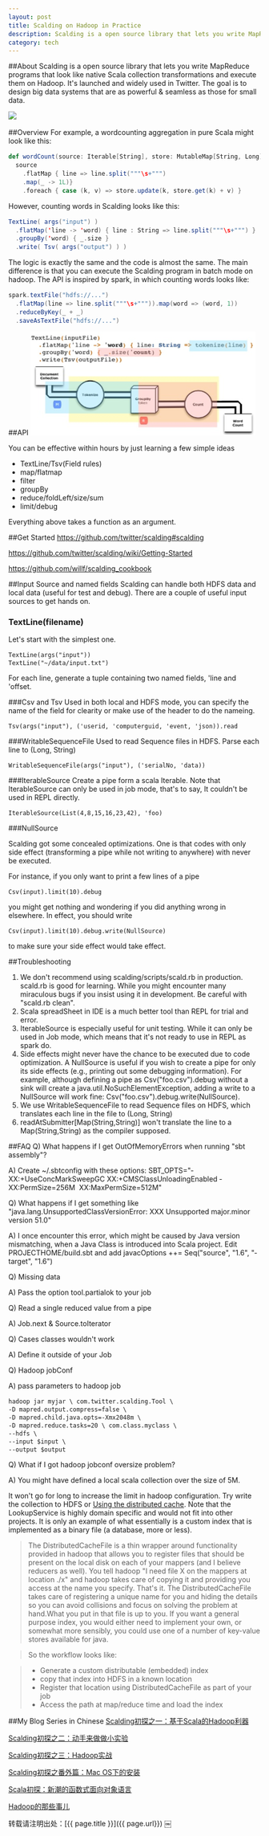 ```yaml
---
layout: post
title: Scalding on Hadoop in Practice
description: Scalding is a open source library that lets you write MapReduce programs that look like native Scala collection transformations and execute them on Hadoop.
category: tech
---
```

##About
Scalding is a open source library that lets you write MapReduce programs that look like native Scala collection transformations and execute them on Hadoop. It's launched and widely used in Twitter. The goal is to design big data systems that are as powerful & seamless as those for small data.

![](https://camo.githubusercontent.com/dd137c31e4abf89d794a89f8b8e379130fb06d6f/68747470733a2f2f7261772e6769746875622e636f6d2f747769747465722f7363616c64696e672f646576656c6f702f6c6f676f2f7363616c64696e672e706e67)

##Overview
For example, a word­counting aggregation in pure Scala might look like this:

```scala
def wordCount(source: Iterable[String], store: MutableMap[String, Long]) =
  source
  	.flatMap { line => line.split("""\s+""")
  	.map(_ -> 1L)}
  	.foreach { case (k, v) => store.update(k, store.get(k) + v) }
```

However, counting words in Scalding looks like this:

```scala
TextLine( args("input") )
  .flatMap('line -> 'word) { line : String => line.split("""\s+""") }
  .groupBy('word) { _.size }
  .write( Tsv( args("output") ) )
```

The logic is exactly the same and the code is almost the same. The main difference is that you can execute the Scalding program in batch mode on hadoop.
The API is inspired by spark, in which counting words looks like:

```scala
spark.textFile("hdfs://...")
  .flatMap(line => line.split("""\s+""")).map(word => (word, 1))
  .reduceByKey(_ + _)
  .saveAsTextFile("hdfs://...")
```

##API  
![](/images/scalding.png)

You can be effective within hours by just learning a few simple ideas

- TextLine/Tsv(Field rules)
- map/flatmap
- filter
- groupBy
- reduce/foldLeft/size/sum
- limit/debug

Everything above takes a function as an argument.

##Get Started
<https://github.com/twitter/scalding#scalding>

<https://github.com/twitter/scalding/wiki/Getting-Started>

<https://github.com/willf/scalding_cookbook>

##Input Source and named fields
Scalding can handle both HDFS data and local data (useful for test and debug). There are a couple of useful input sources to get hands on.

### TextLine(filename) 
Let's start with the simplest one.
```
TextLine(args("input")) 
TextLine("~/data/input.txt")
```
For each line, generate a tuple containing two named fields, 'line and 'offset.

###Csv and Tsv
Used in both local and HDFS mode, you can specify the name of the field for clearity or make use of the header to do the nameing. 
```
Tsv(args("input"), ('userid, 'computerguid, 'event, 'json)).read
```

###WritableSequenceFile
Used to read Sequence files in HDFS. Parse each line to (Long, String)
```
WritableSequenceFile(args("input"), ('serialNo, 'data))
```

###IterableSource
Create a pipe form a scala Iterable. Note that IterableSource can only be used in job mode, that's to say, It couldn't be used in REPL directly.
```
IterableSource(List(4,8,15,16,23,42), 'foo)
``` 

###NullSource

Scalding got some concealed optimizations. One is that codes with only side effect (transforming a pipe while not writing to anywhere) with never be executed. 

For instance, if you only want to print a few lines of a pipe
```
Csv(input).limit(10).debug
```
you might get nothing and wondering if you did anything wrong in elsewhere. In effect, you should write
```
Csv(input).limit(10).debug.write(NullSource)
```
to make sure your side effect would take effect.

##Troubleshooting
1. We don't recommend using scalding/scripts/scald.rb in production. scald.rb is good for learning. While you might encounter many miraculous bugs if you insist using it in development. Be careful with "scald.rb ­­clean".
2. Scala spreadSheet in IDE is a much better tool than REPL for trial and error.
3. IterableSource is especially useful for unit testing. While it can only be used in Job mode, which means that it's not ready to use in REPL as spark do.
4. Side effects might never have the chance to be executed due to code optimization. A NullSource is useful if you wish to create a pipe for only its side effects (e.g., printing out some debugging information). For example, although defining a pipe as Csv("foo.csv").debug without a sink will create a java.util.NoSuchElementException, adding a write to a NullSource will work fine: Csv("foo.csv").debug.write(NullSource).
5. We use WritableSequenceFile to read Sequence files on HDFS, which translates each line in the file to (Long, String) 
6. readAtSubmitter[Map(String,String)] won't translate the line to a Map(String,String) as the compiler supposed.

##FAQ
Q) What happens if I get OutOfMemoryErrors when running "sbt assembly"?

A) Create ~/.sbtconfig with these options: SBT_OPTS="­XX:+UseConcMarkSweepGC ­XX:+CMSClassUnloadingEnabled ­XX:PermSize=256M ­ XX:MaxPermSize=512M"

Q) What happens if I get something like "java.lang.UnsupportedClassVersionError: XXX Unsupported major.minor version 51.0"

A) I once encounter this error, which might be caused by Java version mismatching, when a Java Class is introduced into Scala project. Edit PROJECTHOME/build.sbt and add
javacOptions ++= Seq("­source", "1.6", "­target", "1.6")

Q) Missing data

A) Pass the option ­­tool.partialok to your job

Q) Read a single reduced value from a pipe

A) Job.next & Source.toIterator 

Q) Cases classes wouldn't work 

A) Define it outside of your Job 

Q) Hadoop jobConf

A) pass parameters to hadoop job

```
hadoop jar myjar \ com.twitter.scalding.Tool \
-D mapred.output.compress=false \
-D mapred.child.java.opts=-Xmx2048m \ 
-D mapred.reduce.tasks=20 \ com.class.myclass \
--hdfs \
--input $input \
--output $output
```

Q) What if I got hadoop jobconf oversize problem? 

A) You might have defined a local scala collection over the size of 5M. 

It won't go for long to increase the limit in hadoop configuration. Try write the collection to HDFS or [Using the distributed cache](https://github.com/twitter/scalding/wiki/Using-the-distributed-cache). Note that the LookupService is highly domain specific and would not fit into other projects. It is only an example of what essentially is a custom index that is implemented as a binary file (a database, more or less).

>The DistributedCacheFile is a thin wrapper around functionality provided in hadoop that allows you to register files that should be present on the local disk on each of your mappers (and I believe reducers as well). You tell hadoop "I need file X on the mappers at location ./x" and hadoop takes care of copying it and providing you access at the name you specify. That's it. The DistributedCacheFile takes care of registering a unique name for you and hiding the details so you can avoid collisions and focus on solving the problem at hand.What you put in that file is up to you. If you want a general purpose index, you would either need to implement your own, or somewhat more sensibly, you could use one of a number of key-value stores available for java.

>So the workflow looks like:

>- Generate a custom distributable (embedded) index
>- copy that index into HDFS in a known location
>- Register that location using DistributedCacheFile as part of your job
>- Access the path at map/reduce time and load the index

##My Blog Series in Chinese
[Scalding初探之一：基于Scala的Hadoop利器](http://www.cnblogs.com/wei-li/p/ScaldingFirstSight.html)

[Scalding初探之二：动手来做做小实验](http://www.cnblogs.com/wei-li/p/ScaldingFirstSight2.html)

[Scalding初探之三：Hadoop实战](http://www.cnblogs.com/wei-li/p/ScaldingFirstSight3.html)

[Scalding初探之番外篇：Mac OS下的安装](http://www.cnblogs.com/wei-li/p/ScaldingInstall.html)

[Scala初探：新潮的函数式面向对象语言](http://www.cnblogs.com/wei-li/p/ScalaFirstSight.html)

[Hadoop的那些事儿](http://www.cnblogs.com/wei-li/archive/2012/04/01/2429448.html)

转载请注明出处：[{{ page.title }}]({{ page.url}})
￼



